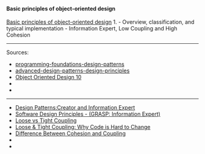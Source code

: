 #### Basic principles of object-oriented design
[Basic principles of object-oriented design](https://university.epam.com/myLearning/path?rootId=13419331&moduleId=13419403)
1.
    - Overview, classification, and typical implementation
    - Information Expert, Low Coupling and High Cohesion
___

Sources:
- [programming-foundations-design-patterns](https://www.linkedin.com/learning/programming-foundations-design-patterns-2/challenge-the-strategy-pattern?autoSkip=true&resume=false&u=2113185)
- [advanced-design-patterns-design-principles](https://www.linkedin.com/learning/advanced-design-patterns-design-principles/loose-coupling?autoSkip=true&resume=false&u=2113185)
- [Object Oriented Design 10](https://www.youtube.com/watch?v=9Y2mZger8kE)
- []()
- []()
___
- [Design Patterns:Creator and Information Expert](https://www.youtube.com/watch?v=QBWrUWN4SQk&t=330s&ab_channel=ITutor)
- [Software Design Principles - (GRASP: Information Expert)](https://www.linkedin.com/pulse/7-software-design-principles-grasp-information-expert-mohamed-morsy/)
- [Loose vs Tight Coupling](https://www.youtube.com/watch?v=uWseUdUqM5U)
- [Loose & Tight Coupling: Why Code is Hard to Change](https://www.youtube.com/watch?v=PtF__ayCg6c&ab_channel=BranvanderMeer)
- [Difference Between Cohesion and Coupling](https://www.baeldung.com/cs/cohesion-vs-coupling)
- []()
- []()